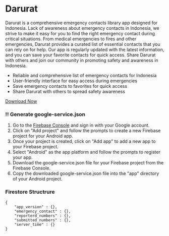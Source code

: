 # Darurat
Darurat is a comprehensive emergency contacts library app designed for Indonesia. Lack of awareness about emergency contacts in Indonesia, we strive to make it easy for you to find the right emergency contact during critical situations. From medical emergencies to fires and other emergencies, Darurat provides a curated list of essential contacts that you can rely on for help. Our app is regularly updated with the latest information, and you can save your favorite contacts for quick access. Share Darurat with others and join our community in promoting safety and awareness in Indonesia.

-   Reliable and comprehensive list of emergency contacts for Indonesia
-   User-friendly interface for easy access during emergencies
-   Save emergency contacts to favorites for quick access
-   Share Darurat with others to spread safety awareness

[Download Now](https://github.com/syaifakmal/darurat/releases/download/1.0.0/darurat.1.0.0.apk)

### ‼️ Generate google-service.json
 1. Go to the [Firebase Console](https://console.firebase.google.com/) and sign in with your Google account.
 2.   Click on "Add project" and follow the prompts to create a new Firebase project for your Android app.
 3.   Once your project is created, click on "Add app" to add a new app to your Firebase project.
 4.   Select "Android" as the app platform and follow the prompts to register your app.
 5.   Download the google-service.json file for your Firebase project from the Firebase Console.
 6.   Copy the downloaded google-service.json file into the "app" directory of your Android project.

### Firestore Structrure

    {
	    "app_version" : {},
	    "emergency_contact" : {},
	    "reporterd_numbers" : {},
	    "submitted_numbers" : {},
	    "server_time" : {}
    }
